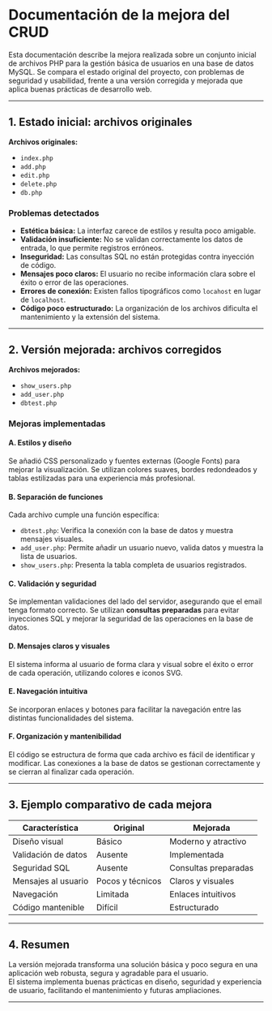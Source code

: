 # Documentación de la mejora del CRUD

Esta documentación describe la mejora realizada sobre un conjunto inicial de archivos PHP para la gestión básica de usuarios en una base de datos MySQL. Se compara el estado original del proyecto, con problemas de seguridad y usabilidad, frente a una versión corregida y mejorada que aplica buenas prácticas de desarrollo web.

---

## 1. Estado inicial: archivos originales

**Archivos originales:**
- `index.php`
- `add.php`
- `edit.php`
- `delete.php`
- `db.php`

### Problemas detectados

- **Estética básica:** La interfaz carece de estilos y resulta poco amigable.
- **Validación insuficiente:** No se validan correctamente los datos de entrada, lo que permite registros erróneos.
- **Inseguridad:** Las consultas SQL no están protegidas contra inyección de código.
- **Mensajes poco claros:** El usuario no recibe información clara sobre el éxito o error de las operaciones.
- **Errores de conexión:** Existen fallos tipográficos como `locahost` en lugar de `localhost`.
- **Código poco estructurado:** La organización de los archivos dificulta el mantenimiento y la extensión del sistema.

---

## 2. Versión mejorada: archivos corregidos

**Archivos mejorados:**
- `show_users.php`
- `add_user.php`
- `dbtest.php`

### Mejoras implementadas

#### A. Estilos y diseño
Se añadió CSS personalizado y fuentes externas (Google Fonts) para mejorar la visualización. Se utilizan colores suaves, bordes redondeados y tablas estilizadas para una experiencia más profesional.

#### B. Separación de funciones
Cada archivo cumple una función específica:
- `dbtest.php`: Verifica la conexión con la base de datos y muestra mensajes visuales.
- `add_user.php`: Permite añadir un usuario nuevo, valida datos y muestra la lista de usuarios.
- `show_users.php`: Presenta la tabla completa de usuarios registrados.

#### C. Validación y seguridad
Se implementan validaciones del lado del servidor, asegurando que el email tenga formato correcto. Se utilizan **consultas preparadas** para evitar inyecciones SQL y mejorar la seguridad de las operaciones en la base de datos.

#### D. Mensajes claros y visuales
El sistema informa al usuario de forma clara y visual sobre el éxito o error de cada operación, utilizando colores e iconos SVG.

#### E. Navegación intuitiva
Se incorporan enlaces y botones para facilitar la navegación entre las distintas funcionalidades del sistema.

#### F. Organización y mantenibilidad
El código se estructura de forma que cada archivo es fácil de identificar y modificar. Las conexiones a la base de datos se gestionan correctamente y se cierran al finalizar cada operación.

---

## 3. Ejemplo comparativo de cada mejora

| Característica         | Original           | Mejorada            |
|------------------------|--------------------|---------------------|
| Diseño visual          | Básico             | Moderno y atractivo |
| Validación de datos    | Ausente            | Implementada        |
| Seguridad SQL          | Ausente            | Consultas preparadas|
| Mensajes al usuario    | Pocos y técnicos   | Claros y visuales   |
| Navegación             | Limitada           | Enlaces intuitivos  |
| Código mantenible      | Difícil            | Estructurado        |

---

## 4. Resumen

La versión mejorada transforma una solución básica y poco segura en una aplicación web robusta, segura y agradable para el usuario.  
El sistema implementa buenas prácticas en diseño, seguridad y experiencia de usuario, facilitando el mantenimiento y futuras ampliaciones.

---
